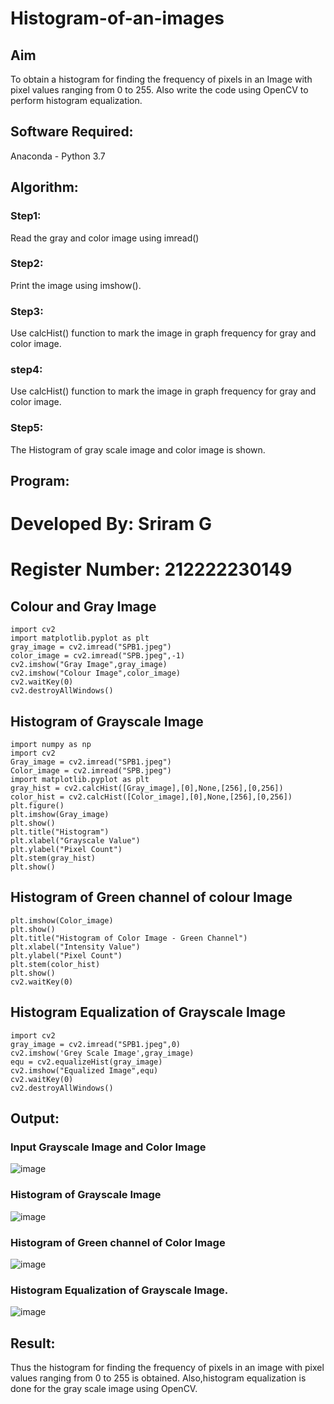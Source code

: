 # Histogram-of-an-images
## Aim
To obtain a histogram for finding the frequency of pixels in an Image with pixel values ranging from 0 to 255. Also write the code using OpenCV to perform histogram equalization.

## Software Required:
Anaconda - Python 3.7

## Algorithm:
### Step1:
Read the gray and color image using imread()

### Step2:
Print the image using imshow().



### Step3:
Use calcHist() function to mark the image in graph frequency for gray and color image.

### step4:
Use calcHist() function to mark the image in graph frequency for gray and color image.

### Step5:
The Histogram of gray scale image and color image is shown.


## Program:

# Developed By: Sriram G
# Register Number: 212222230149

## Colour and Gray Image

```
import cv2
import matplotlib.pyplot as plt
gray_image = cv2.imread("SPB1.jpeg")
color_image = cv2.imread("SPB.jpeg",-1)
cv2.imshow("Gray Image",gray_image)
cv2.imshow("Colour Image",color_image)
cv2.waitKey(0)
cv2.destroyAllWindows()
```
## Histogram of Grayscale Image

```
import numpy as np
import cv2
Gray_image = cv2.imread("SPB1.jpeg")
Color_image = cv2.imread("SPB.jpeg")
import matplotlib.pyplot as plt
gray_hist = cv2.calcHist([Gray_image],[0],None,[256],[0,256])
color_hist = cv2.calcHist([Color_image],[0],None,[256],[0,256])
plt.figure()
plt.imshow(Gray_image)
plt.show()
plt.title("Histogram")
plt.xlabel("Grayscale Value")
plt.ylabel("Pixel Count")
plt.stem(gray_hist)
plt.show()
```
## Histogram of Green channel of colour Image

```
plt.imshow(Color_image)
plt.show()
plt.title("Histogram of Color Image - Green Channel")
plt.xlabel("Intensity Value")
plt.ylabel("Pixel Count")
plt.stem(color_hist)
plt.show()
cv2.waitKey(0)
```
## Histogram Equalization of Grayscale Image

```
import cv2
gray_image = cv2.imread("SPB1.jpeg",0)
cv2.imshow('Grey Scale Image',gray_image)
equ = cv2.equalizeHist(gray_image)
cv2.imshow("Equalized Image",equ)
cv2.waitKey(0)
cv2.destroyAllWindows()
```
## Output:

### Input Grayscale Image and Color Image
![image](https://github.com/user-attachments/assets/50e67ca8-fef2-4c0d-819e-868fada1abc0)

### Histogram of Grayscale Image
![image](https://github.com/user-attachments/assets/3e462b6d-c4ec-4d14-b3f0-6a435baa2b7e)


### Histogram of Green channel of Color Image
![image](https://github.com/user-attachments/assets/dcc4de5b-caa6-4976-ad61-f8393a22de2a)


### Histogram Equalization of Grayscale Image.
![image](https://github.com/user-attachments/assets/6ae77c39-c80d-4620-98ed-8a4fbb8fe8a4)




## Result: 
Thus the histogram for finding the frequency of pixels in an image with pixel values ranging from 0 to 255 is obtained. Also,histogram equalization is done for the gray scale image using OpenCV.
